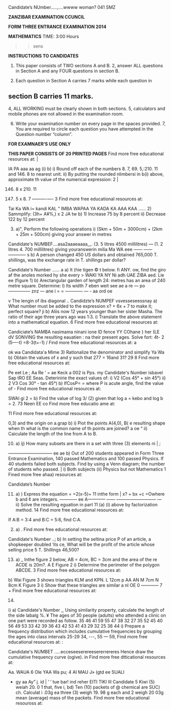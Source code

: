 Candidate’s NUmber.....,....wwww woman?
041
SMZ

**ZANZIBAR EXAMINATION CCUNCIL**

**FORM THREE ENTRANCE EXAMINATION 2014**

**MATHEMATICS**
TIME: 3:00 Hours
> > sens

**INSTRUCTIONS TO CANDIDATES**

1. This paper consists of TWO sections A and B.
2, answer ALL questions in Section A and any FOUR questions in section B.

3. Each question in Section A carries 7 marks while each question in

## section B carries 11 marks.
4, ALL WORKING must be clearly shown in both sections.
5, calculators and mobile phones are not allowed in the examination room.

6. Write your examination number on every page in the spaces provided.
7, You are required to circle each question you have attempted in the
Question number “column”.

**FOR EXAMNAER’S USE ONLY**

**THIS PAPER CONSISTS OF 20 PRINTED PAGES**
Find more free educational resources at: |

IA PA aaa aa ag
(i)
b) i) Round off each of the numbers 8. 7, 69. 5,:210. 11 and 146. 8 to nearest unit.
ii) By putting the rounded nlimbersi in b(i) above, approximate th value of the numerical expression: 2 |

146. 8 x 210. 11

69. 5 x 8. 7
———-—- 3
Find more free educational resources at:

Tai Ka WA i=
kandi KAL “ IMBA WAPAA YA KADA KA AAA KAA ......
2) Sammplify: (3h+ A¥%,) x 2 JA
tw b) 1) Increase 75 by 8 percent ii) Decrease 122 by 12 percent

3. a)", Perform the following operations i) (Skm + 50m + 3000cm) + (2km + 25m + 500cm)
giving your answer in metres

Candidate's NUMBEF....asa2aaaeaaaa,,,.
(3. 5 litres 4500 millilitres) — (1. 2 litres 4. 700 millilitres)
giving youranswerin milia
Ma
WA eee —— ——
———— s b) A person changed 450 US dollars and obtained 765,000 T. shillings,
was the exchange rate in T. shillings per dollar?

Candidate's Number ......
a a) It (hie tigen
© t below. fi
ANY. ow, find the giro af the anoles morked hy she every >
WAKI YA NY Ni adh UAE ZIBA aed. Lie ee (figure 1)
b) Arectangular garden of length 24: metres has an area of 240 metre square. Determine:
l) Its width
7 eben weit see ae a re —
po —————
znz
— ane i =
= ————
— - aa ord oe

v
The lengin of ibs diagonal
..
Candidzte’s NUMPEF vsvesseseessnay a) What number must be added to the expression x? + 6x + 7 to make it;
perfect square? ji b) Aliis now 12 years younger than her sister Masha. The ratio of their age three years ago was 1:3. 
i) Translate the above statement into a mathematical equation.
6
Find more free educational resources at:

Candiciate’s NAMBA nasimama ninani ione ID
fence YY COhane
} her (LE dV SONVING the resulting eauatien : na their present ages.
Solve fort: 4t- 2 (5—-t) =8-3(t+-1)
/
Find more free educational resources at: a

ok wa Candidata'a Mime
3) Ratlonalize the denominator and simplify
Ya
Wa b) Obtain the values of x and y such that 277 = 16and 31? 29
8
Find more free educational resources at:

Pe eet Le
; Aa Re ‘ = ae Keck a 002 is Pps. my Candidate's Number isbavel Sap tRO EE Seas.
Deterinirie the exact values of:
i) V2 (Cos 45° + sin 45°)
ii) 2 V3 Cos 30° - tan 45°)
b) IfCosP= = where P is acute angle, find the value of -
Find more free educational resources at:

SWAI
gi
2 =
b) Find the value of log 3/ (2) given that log a = kebo and log b = 2. 73
Neen EE
co
Find more free educatio ame at:

11
Find more free educational resources at:

0,3) and the origin on a.grap b) i) Piot the points A(4,0), B(
e resulting shape when th what is the common name of th points are joined?
a oe
“
ii) Caiculate the length of the line from A to B.

10. a) ij) How many subsets are there in a set with three (3) elements ni | ;

—————————— ee ae b) Out of 200 students appeared in Form Three Entrance Examination, 140
passed Mathematics and 100 passed Physics. If 40 students failed both subjects. Find by using a Venn diagram; the number of students who passed. |
i) Both subjects (ii) Physics but not Mathematics
1
Fined more free ahaa) resources at:

Candidate’s Number

11. a) ) Express the equation = =2(x-5)+ 11 inthe form |
x? + bx +c =Owhere b and ¢ are integers.
———— ee A————
—— ————————— —
ii) Solve the resulting eguation in part 11 (a) (i) above by factorization method.
14
Find more free educational resources at:

If A:B = 3:4 and B:C = 5:6, find C:A.

2. a) .
Find more free educational resources at:

Candidate's Number ..;
b) In setting the seltina price P of an article, a shopkeeper doubled ‘its ce, What will be the profit of the article whose selling price 5
T. Shillings 46,500?

13. a) _ Inthe figure 2 below, AB = 4cm, BC = 3cm and the area of the re
ACDE is 20m?.
   A E
Figure 2
i) Determine the perimeter of the polygon ABCDE.
3
Find more free educational resources at:

b)
Wai
Figure 3 shows triangles KLM and KPN.
L
12cm p
AA AN
M 7cm N 8cm K
Figure 3
i) Show that these triangles are similar a nl
OE
0 ————
7
+
Find more free educational resources at:

14. 
i)
a)
Candidate's Number ,,
Using similarity property, calculate the length of the side labalg
%. ¥
The ages of 30 people (adults) who attended a clinic on one part were recorded as follow.
35 46 41 59 55 47 38 32 27 35
52 45 40 56 49 53 33 42 39 36
43 42 53 41 43 29 32 25 38 44
i) Prepare a frequency distribution which includes cumulative frequencies by grouping the ages into class intervals 25-29
34, ---, 55 — 59,
Find more free educational resources at: :

Candidate's NUMBET .....ecceseeserereesererrereres
Hence draw the cumulative frequency curve (ogive).
in
Find more free dtticational resources at:

Aa. WAUA 6 Ole YAA Wa pu; 4 AI MAU
J» (gtd ee SUALI
- gy aa Ay” j.
id | ’ ’ tue bar! ind reher EITI TIKI III
Candidate 5 Kiwi
(5) weiah 20. 0
1 that, five i,
bd) Ten (10) packets of @ chemical are SUC) ch. Calculat i .03g ea three (3) weigh 19. 98 g each and 2 weigh 20 03g mean (average) mass of the packets.
Find more free educational resouross at: